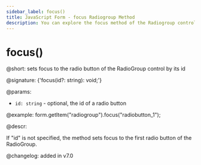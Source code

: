 ```yaml
---
sidebar_label: focus()
title: JavaScript Form - focus Radiogroup Method 
description: You can explore the focus method of the Radiogroup control of Form in the documentation of the DHTMLX JavaScript UI library. Browse developer guides and API reference, try out code examples and live demos, and download a free 30-day evaluation version of DHTMLX Suite.
---
```


# focus()

@short: sets focus to the radio button of the RadioGroup control by its id

@signature: {'focus(id?: string): void;'}

@params:
- `id: string` - optional, the id of a radio button

@example:
form.getItem("radiogroup").focus("radiobutton_1");

@descr:

If "id" is not specified, the method sets focus to the first radio button of the RadioGroup.

@changelog: added in v7.0

